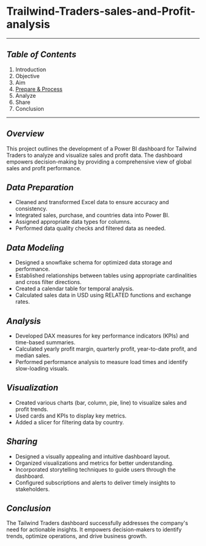 # Trailwind-Traders-sales-and-Profit-analysis
---

## **_Table of Contents_**
1. Introduction
2. Objective
3. Aim
4. [Prepare & Process](#Data-Preparation)
5. Analyze
6. Share
7. Conclusion

---

## **_Overview_**
This project outlines the development of a Power BI dashboard for Tailwind Traders to analyze and visualize sales and profit data. The dashboard empowers decision-making by providing a comprehensive view of global sales and profit performance.

## _**Data Preparation**_

- Cleaned and transformed Excel data to ensure accuracy and consistency.
- Integrated sales, purchase, and countries data into Power BI.
- Assigned appropriate data types for columns.
- Performed data quality checks and filtered data as needed.

## _**Data Modeling**_

- Designed a snowflake schema for optimized data storage and performance.
- Established relationships between tables using appropriate cardinalities and cross filter directions.
- Created a calendar table for temporal analysis.
- Calculated sales data in USD using RELATED functions and exchange rates.

## _**Analysis**_

- Developed DAX measures for key performance indicators (KPIs) and time-based summaries.
- Calculated yearly profit margin, quarterly profit, year-to-date profit, and median sales.
- Performed performance analysis to measure load times and identify slow-loading visuals.

## _**Visualization**_
- Created various charts (bar, column, pie, line) to visualize sales and profit trends.
- Used cards and KPIs to display key metrics.
- Added a slicer for filtering data by country.

## _**Sharing**_

- Designed a visually appealing and intuitive dashboard layout.
- Organized visualizations and metrics for better understanding.
- Incorporated storytelling techniques to guide users through the dashboard.
- Configured subscriptions and alerts to deliver timely insights to stakeholders.

## _**Conclusion**_
The Tailwind Traders dashboard successfully addresses the company's need for actionable insights. It empowers decision-makers to identify trends, optimize operations, and drive business growth.
